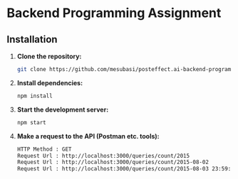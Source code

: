 # Backend Programming Assignment

## Installation

1. **Clone the repository:**

   ```sh
   git clone https://github.com/mesubasi/posteffect.ai-backend-programming-assignment.git .
   ```

2. **Install dependencies:**

   ```sh
   npm install
   ```

3. **Start the development server:**

   ```sh
   npm start
   ```

4. **Make a request to the API (Postman etc. tools):**

   ```sh
   HTTP Method : GET
   Request Url : http://localhost:3000/queries/count/2015
   Request Url : http://localhost:3000/queries/count/2015-08-02
   Request Url : http://localhost:3000/queries/count/2015-08-03 23:59:06
   ```
